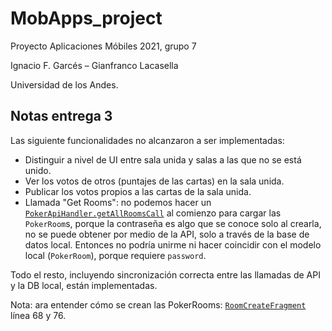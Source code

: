 # MobApps_project

Proyecto Aplicaciones Móbiles 2021, grupo 7

Ignacio F. Garcés – Gianfranco Lacasella

Universidad de los Andes.


## Notas entrega 3

Las siguiente funcionalidades no alcanzaron a ser implementadas:

- Distinguir a nivel de UI entre sala unida y salas a las que no se está unido.
- Ver los votos de otros (puntajes de las cartas) en la sala unida.
- Publicar los votos propios a las cartas de la sala unida.
- Llamada "Get Rooms": no podemos hacer un [`PokerApiHandler.getAllRoomsCall`](./app/src/main/java/com/ifgarces/courseproject/networking/PokerApiHandler.kt) al comienzo para cargar las `PokerRoom`s, porque la contraseña es algo que se conoce solo al crearla, no se puede obtener por medio de la API, solo a través de la base de datos local. Entonces no podría unirme ni hacer coincidir con el modelo local (`PokerRoom`), porque requiere `password`.

Todo el resto, incluyendo sincronización correcta entre las llamadas de API y la DB local, están implementadas.

Nota: ara entender cómo se crean las PokerRooms: [`RoomCreateFragment`](./app/src/main/java/com/ifgarces/courseproject/fragments/RoomCreateFragment.kt) línea 68 y 76.
